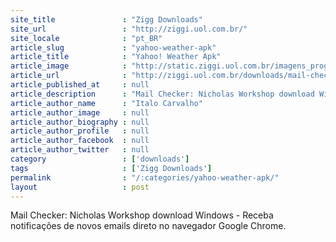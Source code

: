 ```yaml
---
site_title               : "Zigg Downloads"
site_url                 : "http://ziggi.uol.com.br/"
site_locale              : "pt_BR"
article_slug             : "yahoo-weather-apk"
article_title            : "Yahoo! Weather Apk"
article_image            : "http://static.ziggi.uol.com.br/imagens_programas/icone_52301.gif"
article_url              : "http://ziggi.uol.com.br/downloads/mail-checker-nicholas-workshop"
article_published_at     : null
article_description      : "Mail Checker: Nicholas Workshop download Windows - Receba notificações de novos emails direto no navegador Google Chrome."
article_author_name      : "Italo Carvalho"
article_author_image     : null
article_author_biography : null
article_author_profile   : null
article_author_facebook  : null
article_author_twitter   : null
category                 : ['downloads']
tags                     : ['Zigg Downloads']
permalink                : "/:categories/yahoo-weather-apk/"
layout                   : post
---
```


Mail Checker: Nicholas Workshop download Windows - Receba notificações de novos emails direto no navegador Google Chrome.
